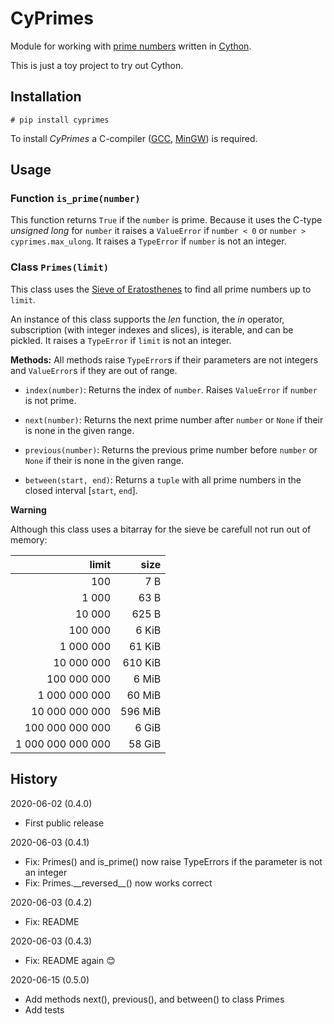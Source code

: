 # CyPrimes

Module for working with [prime numbers](https://en.wikipedia.org/wiki/Prime_number) written
in [Cython](https://cython.org/).

This is just a toy project to try out Cython.


## Installation

    # pip install cyprimes

To install *CyPrimes* a C-compiler ([GCC](https://en.wikipedia.org/wiki/GNU_Compiler_Collection),
[MinGW](https://en.wikipedia.org/wiki/MinGW)) is required.


## Usage

### Function `is_prime(number)`

This function returns `True` if the `number` is prime. Because it uses the C-type *unsigned long*
for `number` it raises a `ValueError` if `number < 0` or `number > cyprimes.max_ulong`. It raises
a `TypeError` if `number` is not an integer.


### Class `Primes(limit)`

This class uses the [Sieve of Eratosthenes](https://en.wikipedia.org/wiki/Sieve_of_Eratosthenes)
to find all prime numbers up to `limit`.

An instance of this class supports the *len* function, the *in* operator, subscription
(with integer indexes and slices), is iterable, and can be pickled. It raises a `TypeError`
if `limit` is not an integer.

**Methods:** All methods raise `TypeError`s if their parameters are not integers and `ValueError`s
             if they are out of range.

* `index(number)`: Returns the index of `number`. Raises `ValueError` if `number` is not prime.

* `next(number)`: Returns the next prime number after `number` or `None` if their is none in the
                  given range.

* `previous(number)`: Returns the previous prime number before `number` or `None` if their is none
                      in the given range.

* `between(start, end)`: Returns a `tuple` with all prime numbers in the closed interval [`start`, `end`].


**Warning**

Although this class uses a bitarray for the sieve be carefull not run out of memory:

|       limit       |   size   |
| ----------------: | -------: |
|               100 |      7 B |
|             1 000 |     63 B |
|            10 000 |    625 B |
|           100 000 |    6 KiB |
|         1 000 000 |   61 KiB |
|        10 000 000 |  610 KiB |
|       100 000 000 |    6 MiB |
|     1 000 000 000 |   60 MiB |
|    10 000 000 000 |  596 MiB |
|   100 000 000 000 |    6 GiB |
| 1 000 000 000 000 |   58 GiB |


## History

2020-06-02 (0.4.0)

* First public release

2020-06-03 (0.4.1)

* Fix: Primes() and is_prime() now raise TypeErrors if the parameter is not an integer
* Fix: Primes.\_\_reversed\_\_() now works correct

2020-06-03 (0.4.2)

* Fix: README

2020-06-03 (0.4.3)

* Fix: README again :blush:

2020-06-15 (0.5.0)

* Add methods next(), previous(), and between() to class Primes
* Add tests
